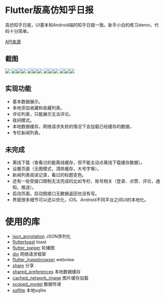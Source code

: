 # Flutter版高仿知乎日报

高仿知乎日报，UI基本和Android端的知乎日报一致。新手小白的练习demo，代码十分简单。

[API来源](https://github.com/izzyleung/ZhihuDailyPurify/wiki/%E7%9F%A5%E4%B9%8E%E6%97%A5%E6%8A%A5-API-%E5%88%86%E6%9E%90)

## 截图

![](screenshot/Jun-28-201911-07-46.gif)
![](screenshot/SimulatorScreenShot3.png)![](screenshot/SimulatorScreenShot2.png)![](screenshot/SimulatorScreenShot3.png)
![](screenshot/SimulatorScreenShot4.png)![](screenshot/SimulatorScreenShot5.png)![](screenshot/SimulatorScreenShot6.png)
![](screenshot/SimulatorScreenShot7.png)![](screenshot/SimulatorScreenShot8.png)![](screenshot/SimulatorScreenShot9.png)
![](screenshot/SimulatorScreenShot10.png)![](screenshot/SimulatorScreenShot11.png)![](screenshot/SimulatorScreenShot12.png)

## 实现功能

* 基本数据展示。
* 本地添加收藏和收藏列表。
* 评论列表，只能展示无法评论。
* 夜间模式。
* 本地数据缓存，网络请求失败的情况下会加载已经缓存的数据。
* 专栏新闻列表。

## 未完成

* 离线下载（查看过的能离线缓存，但不能主动点离线下载缓存数据）。
* 设置页面（无图模式，清除缓存，大号字等）。
* 新闻列表阅读记录，看过的标题变色。
* 还有一些受接口限制无法完成的比如专栏、账号相关（登录、点赞、评论，通知，推送）。
* 启动页面，启动图接口无数据返回也没有写。
* 界面很多细节可以还以优化，iOS、Android不同平台之间UI的本地化。

# 使用的库

* [json_annotation](https://pub.dev/packages/json_annotation) JSON序列化
* [fluttertoast](https://pub.dev/packages/fluttertoast) toast
* [flutter_swiper](https://pub.dev/packages/flutter_swiper) 轮播图
* [dio](https://pub.dev/packages/dio) 网络请求框架
* [flutter_inappbrowser](https://pub.dev/packages/flutter_inappbrowser) webview
* [share](https://pub.dev/packages/share) 分享
* [shared_preferences](https://pub.dev/packages/shared_preferences) 本地数据缓存
* [cached_network_image](https://pub.dev/packages/cached_network_image) 图片缓存加载
* [scoped_model](https://pub.dev/packages/scoped_model) 数据传递
* [sqflite](https://pub.dev/packages/sqflite) 本地sqlite